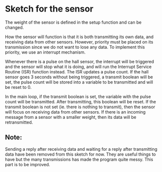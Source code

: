 # Sketch for the sensor

The weight of the sensor is defined in the setup function and can be changed.

How the sensor will function is that it is both transmitting its own data, and receiving data from other sensors. However, priority must be placed on its transmission since we do not want to lose any data. To implement this priority, we use an interrupt mechanism. 

Whenever there is a pulse on the hall sensor, the interrupt will be triggered and the sensor will stop what it is doing, and will run the Interrupt Service Routine (ISR) function instead. The ISR updates a pulse count. If the hall sensor goes 3 seconds without being triggered, a transmit boolean will be set, the pulse count will be stored into a variable to be transmitted and will be reset to 0.

In the main loop, if the transmit boolean is set, the variable with the pulse count will be transmitted. After transmitting, this boolean will be reset. If the transmit boolean is not set (ie. there is nothing to transmit), then the sensor will focus on receiving data from other sensors. If there is an incoming message from a sensor with a smaller weight, then its data will be retransmitted.

## Note:
Sending a reply after receiving data and waiting for a reply after transmitting data have been removed from this sketch for now. They are useful things to have but the many transmissions has made the program quite messy. This part is to be improved.